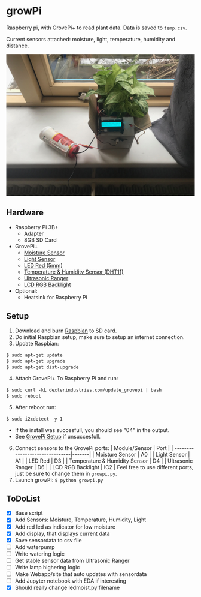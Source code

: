 # growPi

Raspberry pi, with GrovePi+ to read plant data. Data is saved to `temp.csv`.

Current sensors attached: moisture, light, temperature, humidity and distance.

![growPi](/images/plantsense.jpg)

## Hardware

- Raspberry Pi 3B+
  - Adapter
  - 8GB SD Card
- GrovePi+
  - [Moisture Sensor](http://wiki.seeedstudio.com/Grove-Moisture_Sensor/)
  - [Light Sensor](http://wiki.seeedstudio.com/Grove-Light_Sensor/)
  - [LED Red (5mm)](http://wiki.seeedstudio.com/Grove-Red_LED/)
  - [Temperature & Humidity Sensor (DHT11)](http://wiki.seeedstudio.com/Grove-TemperatureAndHumidity_Sensor/)
  - [Ultrasonic Ranger](http://wiki.seeedstudio.com/Grove-Ultrasonic_Ranger/)
  - [LCD RGB Backlight](http://wiki.seeedstudio.com/Grove-LCD_RGB_Backlight/)
- Optional:
  - Heatsink for Raspberry Pi

## Setup

1. Download and burn [Raspbian](https://www.raspberrypi.org/downloads/raspbian/) to SD card.
2. Do initial Raspbian setup, make sure to setup an internet connection.
3. Update Raspbian:
```
$ sudo apt-get update
$ sudo apt-get upgrade
$ sudo apt-get dist-upgrade
```
4. Attach GrovePi+ To Raspberry Pi and run:
```
$ sudo curl -kL dexterindustries.com/update_grovepi | bash
$ sudo reboot
```
5. After reboot run: 
```
$ sudo i2cdetect -y 1
```
- If the install was succesfull, you should see "04" in the output.
- See [GrovePi Setup](https://www.dexterindustries.com/GrovePi/get-started-with-the-grovepi/setting-software/) if unsuccesfull.
6. Connect sensors to the GrovePi ports:
| Module/Sensor                  | Port  | 
| -------------------------------|-------|
| Moisture Sensor                | A0    |
| Light Sensor                   | A1    |
| LED Red                        | D3    |
| Temperature & Humidity Sensor  | D4    |
| Ultrasonic Ranger              | D6    |
| LCD RGB Backlight              | IC2   |
Feel free to use different ports, just be sure to change them in `growpi.py`.
7. Launch growPi: `$ python growpi.py`

## ToDoList

- [x] Base script
- [x] Add Sensors: Moisture, Temperature, Humidity, Light
- [x] Add red led as indicator for low moisture
- [x] Add display, that displays current data
- [x] Save sensordata to csv file
- [ ] Add waterpump
- [ ] Write watering logic
- [ ] Get stable sensor data from Ultrasonic Ranger
- [ ] Write lamp highering logic
- [ ] Make Webapp/site that auto updates with sensordata
- [ ] Add Jupyter notebook with EDA if interesting
- [x] Should really change ledmoist.py filename